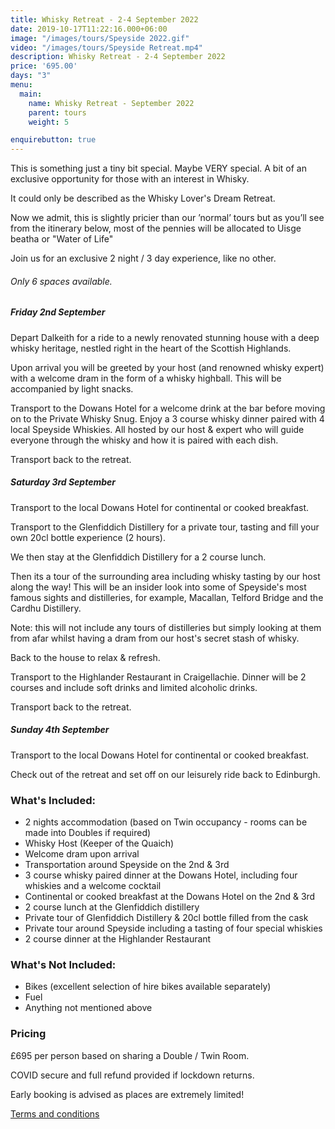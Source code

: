 ```yaml
---
title: Whisky Retreat - 2-4 September 2022
date: 2019-10-17T11:22:16.000+06:00
image: "/images/tours/Speyside 2022.gif"
video: "/images/tours/Speyside Retreat.mp4"
description: Whisky Retreat - 2-4 September 2022
price: '695.00'
days: "3"
menu:
  main:
    name: Whisky Retreat - September 2022
    parent: tours
    weight: 5

enquirebutton: true
---
```

This is something just a tiny bit special. Maybe VERY special. A bit of an exclusive opportunity for those with an interest in Whisky.

It could only be described as the Whisky Lover's Dream Retreat.

Now we admit, this is slightly pricier than our ’normal’ tours but as you’ll see from the itinerary below, most of the pennies will be allocated to Uisge beatha or "Water of Life"

Join us for an exclusive 2 night / 3 day experience, like no other.

###### Only 6 spaces available.

##### Friday 2nd September

Depart Dalkeith for a ride to a newly renovated stunning house with a deep whisky heritage, nestled right in the heart of the Scottish Highlands.

Upon arrival you will be greeted by your host (and renowned whisky expert) with a welcome dram in the form of a whisky highball. This will be accompanied by light snacks.

Transport to the Dowans Hotel for a welcome drink at the bar before moving on to the Private Whisky Snug. Enjoy a 3 course whisky dinner paired with 4 local Speyside Whiskies. All hosted by our host & expert who will guide everyone through the whisky and how it is paired with each dish.

Transport back to the retreat.

##### Saturday 3rd September

Transport to the local Dowans Hotel for continental or cooked breakfast.

Transport to the Glenfiddich Distillery for a private tour, tasting and fill your own 20cl bottle experience (2 hours).

We then stay at the Glenfiddich Distillery for a 2 course lunch.

Then its a tour of the surrounding area including whisky tasting by our host along the way! This will be an insider look into some of Speyside's most famous sights and distilleries, for example, Macallan, Telford Bridge and the Cardhu Distillery.

Note: this will not include any tours of distilleries but simply looking at them from afar whilst having a dram from our host's secret stash of whisky.

Back to the house to relax & refresh.

Transport to the Highlander Restaurant in Craigellachie. Dinner will be 2 courses and include soft drinks and limited alcoholic drinks.

Transport back to the retreat.

##### Sunday 4th September

Transport to the local Dowans Hotel for continental or cooked breakfast.

Check out of the retreat and set off on our leisurely ride back to Edinburgh.

### What's Included:

* 2 nights accommodation (based on Twin occupancy - rooms can be made into Doubles if required)
* Whisky Host (Keeper of the Quaich)
* Welcome dram upon arrival
* Transportation around Speyside on the 2nd & 3rd
* 3 course whisky paired dinner at the Dowans Hotel, including four whiskies and a welcome cocktail
* Continental or cooked breakfast at the Dowans Hotel on the 2nd & 3rd
* 2 course lunch at the Glenfiddich distillery
* Private tour of Glenfiddich Distillery & 20cl bottle filled from the cask
* Private tour around Speyside including a tasting of four special whiskies
* 2 course dinner at the Highlander Restaurant

### What's Not Included:

* Bikes (excellent selection of hire bikes available separately)
* Fuel
* Anything not mentioned above

### Pricing

£695 per person based on sharing a Double / Twin Room.

COVID secure and full refund provided if lockdown returns.

Early booking is advised as places are extremely limited!

[Terms and conditions](/terms/tour-terms)
